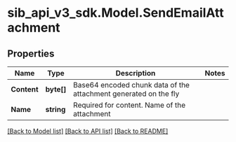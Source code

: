 # sib_api_v3_sdk.Model.SendEmailAttachment
## Properties

Name | Type | Description | Notes
------------ | ------------- | ------------- | -------------
**Content** | **byte[]** | Base64 encoded chunk data of the attachment generated on the fly | 
**Name** | **string** | Required for content. Name of the attachment | 

[[Back to Model list]](../README.md#documentation-for-models) [[Back to API list]](../README.md#documentation-for-api-endpoints) [[Back to README]](../README.md)

